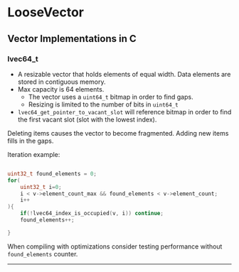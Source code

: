 # LooseVector
##  Vector Implementations in C


### lvec64_t

 - A resizable vector that holds elements of equal width. Data elements are stored in contiguous memory.
 - Max capacity is 64 elements.
   - The vector uses a `uint64_t` bitmap in order to find gaps.
   - Resizing is limited to the number of bits in `uint64_t`
 - `lvec64_get_pointer_to_vacant_slot` will reference bitmap in order to find the first vacant slot (slot with the lowest index).


Deleting items causes the vector to become fragmented. Adding new items fills in the gaps.

Iteration example:
```c

uint32_t found_elements = 0;
for(
    uint32_t i=0;
    i < v->element_count_max && found_elements < v->element_count;
    i++
){
    if(!lvec64_index_is_occupied(v, i)) continue;
    found_elements++;

}

```

When compiling with optimizations consider testing performance without `found_elements` counter.


<hr>
